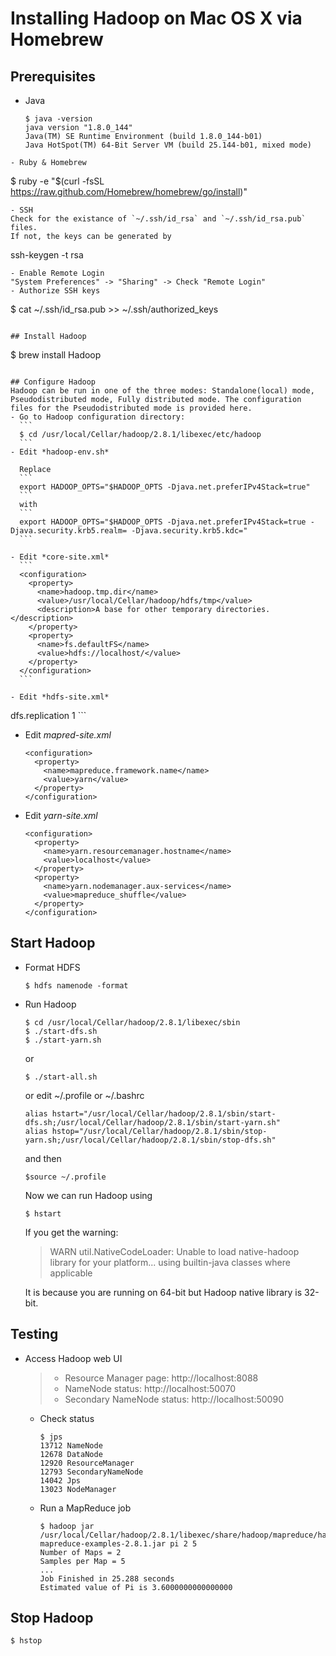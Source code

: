 # Installing Hadoop on Mac OS X via Homebrew
## Prerequisites
- Java
  ```
  $ java -version
  java version "1.8.0_144"
  Java(TM) SE Runtime Environment (build 1.8.0_144-b01)
  Java HotSpot(TM) 64-Bit Server VM (build 25.144-b01, mixed mode)
```
- Ruby & Homebrew
  ```
  $ ruby -e "$(curl -fsSL https://raw.github.com/Homebrew/homebrew/go/install)"
  ```
- SSH
  Check for the existance of `~/.ssh/id_rsa` and `~/.ssh/id_rsa.pub` files.
  If not, the keys can be generated by
  ```
  ssh-keygen -t rsa
  ```
- Enable Remote Login
  "System Preferences" -> "Sharing" -> Check "Remote Login"
  - Authorize SSH keys
  ```
  $ cat ~/.ssh/id_rsa.pub >> ~/.ssh/authorized_keys
  ```

## Install Hadoop
  ```
  $ brew install Hadoop
  ```

## Configure Hadoop
  Hadoop can be run in one of the three modes: Standalone(local) mode, Pseudodistributed mode, Fully distributed mode. The configuration files for the Pseudodistributed mode is provided here.
  - Go to Hadoop configuration directory:
    ```
    $ cd /usr/local/Cellar/hadoop/2.8.1/libexec/etc/hadoop
    ```
  - Edit *hadoop-env.sh*

    Replace
    ```
    export HADOOP_OPTS="$HADOOP_OPTS -Djava.net.preferIPv4Stack=true"
    ```
    with
    ```
    export HADOOP_OPTS="$HADOOP_OPTS -Djava.net.preferIPv4Stack=true -Djava.security.krb5.realm= -Djava.security.krb5.kdc="
    ```

  - Edit *core-site.xml*
    ```
    <configuration>  
      <property>
        <name>hadoop.tmp.dir</name>
        <value>/usr/local/Cellar/hadoop/hdfs/tmp</value>
        <description>A base for other temporary directories.</description>
      </property>
      <property>
        <name>fs.defaultFS</name>                                     
        <value>hdfs://localhost/</value>                             
      </property>
    </configuration>
    ```

- Edit *hdfs-site.xml*
  ```
  <configuration>
    <property>
      <name>dfs.replication</name>
      <value>1</value>
    </property>
  </configuration>
  ```

- Edit *mapred-site.xml*
  ```
  <configuration>
    <property>
      <name>mapreduce.framework.name</name>
      <value>yarn</value>
    </property>
  </configuration>
  ```
- Edit *yarn-site.xml*
  ```
  <configuration>
    <property>
      <name>yarn.resourcemanager.hostname</name>
      <value>localhost</value>
    </property>
    <property>
      <name>yarn.nodemanager.aux-services</name>
      <value>mapreduce_shuffle</value>
    </property>
  </configuration>
  ```

## Start Hadoop
  - Format HDFS
    ```
    $ hdfs namenode -format
    ```

  - Run Hadoop
    ```
    $ cd /usr/local/Cellar/hadoop/2.8.1/libexec/sbin
    $ ./start-dfs.sh
    $ ./start-yarn.sh
    ```
    or
    ```
    $ ./start-all.sh
    ```
    or edit ~/.profile or ~/.bashrc
    ```
    alias hstart="/usr/local/Cellar/hadoop/2.8.1/sbin/start-dfs.sh;/usr/local/Cellar/hadoop/2.8.1/sbin/start-yarn.sh"
    alias hstop="/usr/local/Cellar/hadoop/2.8.1/sbin/stop-yarn.sh;/usr/local/Cellar/hadoop/2.8.1/sbin/stop-dfs.sh"
    ```
    and then
    ```
    $source ~/.profile
    ```
    Now we can run Hadoop using
    ```
    $ hstart
    ```
    If you get the warning:
    > WARN util.NativeCodeLoader: Unable to load native-hadoop library for your platform... using builtin-java classes where applicable

    It is because you are running on 64-bit but Hadoop native library is 32-bit.

## Testing
  - Access Hadoop web UI
    > - Resource Manager page: http://localhost:8088
    > - NameNode status: http://localhost:50070
    > - Secondary NameNode status: http://localhost:50090

    - Check status
      ```
      $ jps
      13712 NameNode
      12678 DataNode
      12920 ResourceManager
      12793 SecondaryNameNode
      14042 Jps
      13023 NodeManager
      ```
    - Run a MapReduce job
      ```
      $ hadoop jar /usr/local/Cellar/hadoop/2.8.1/libexec/share/hadoop/mapreduce/hadoop-mapreduce-examples-2.8.1.jar pi 2 5
      Number of Maps = 2
      Samples per Map = 5
      ...
      Job Finished in 25.288 seconds
      Estimated value of Pi is 3.6000000000000000
      ```

## Stop Hadoop
  ```
  $ hstop
  ```

